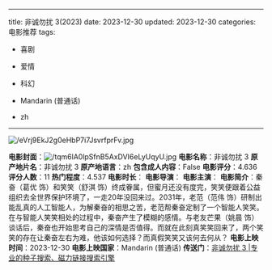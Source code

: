 
---
title: 非诚勿扰 3(2023)
date: 2023-12-30
updated: 2023-12-30
categories: 电影推荐
tags:

- 喜剧
- 爱情
- 科幻

- Mandarin (普通话)
- zh
---

<img src="https://image.tmdb.org/t/p/original/eVrj9EkJ2g0eHbP7i7JsvrfprFv.jpg" alt="/eVrj9EkJ2g0eHbP7i7JsvrfprFv.jpg" title="/eVrj9EkJ2g0eHbP7i7JsvrfprFv.jpg">

**电影封面**：<img src="https://image.tmdb.org/t/p/w200/tqm6lA0lpSfnB5AxDVI6eLyUqyU.jpg" alt="/tqm6lA0lpSfnB5AxDVI6eLyUqyU.jpg" title="/tqm6lA0lpSfnB5AxDVI6eLyUqyU.jpg">
**电影名称**：非诚勿扰 3
**原产地片名**：非诚勿扰 3
**原产地语言**：zh
**包含成人内容**：False
**电影评分**：4.636
**评分人数**：11
**热门程度**：4.537
**电影时长**：
**电影导演**：
**电影主演**：
**电影简介**：秦奋（葛优 饰）和笑笑（舒淇 饰）终成眷属，但蜜月还没有度完，笑笑便跟着公益组织去全世界保护环境了，一走20年没回来过。2031年，老范（范伟 饰）研制出能乱真的人工智能人，为解秦奋的相思之苦，老范帮秦奋定制了一个智能人笑笑。在与智能人笑笑相处的过程中，秦奋产生了模糊的感情。与老友芒果（姚晨 饰）谈话后，秦奋也开始思考自己的深情是否值得。而就在此刻真笑笑回来了，两个笑笑的存在让秦奋左右为难，他该如何选择？而真假笑笑又该何去何从？
**电影上映时间**：2023-12-30
**电影上映国家**：Mandarin (普通话)
**传送门**：[非诚勿扰 3 |专业的种子搜索、磁力链接搜索引擎](https://movie.amd794.com:2083/?search=%E9%9D%9E%E8%AF%9A%E5%8B%BF%E6%89%B0%203&ordering=&mode=match_phrase&page_size=10&page=1)

